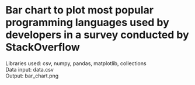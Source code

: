 # Bar chart to plot most popular programming languages used by developers in a survey conducted by StackOverflow

Libraries used: csv, numpy, pandas, matplotlib, collections<br />
Data input: data.csv<br />
Output: bar_chart.png<br />

